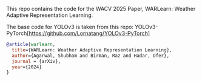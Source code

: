 This repo contains the code for the WACV 2025 Paper, WARLearn: Weather Adaptive Representation Learning.


The base code for YOLOv3 is taken from this repo: YOLOv3-PyTorch[https://github.com/Lornatang/YOLOv3-PyTorch]

```bibtex
@article{warlearn,
  title={WARLearn: Weather Adaptive Representation Learning},
  author={Agarwal, Shubham and Birman, Raz and Hadar, Ofer},
  journal = {arXiv},
  year={2024}
}
```
